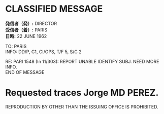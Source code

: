 # CLASSIFIED MESSAGE

**発信者（発）:** DIRECTOR  
**受信者（着）:** PARIS  
**日時:** 22 JUNE 1962  

TO: PARIS  
INFO: DD/P, C1, CI/OPS, T/F 5, S/C 2  

RE: PARI 1548 (In 11/303): REPORT UNABLE IDENTIFY SUBJ. NEED MORE INFO.  
END OF MESSAGE  

# Requested traces Jorge MD PEREZ.  

REPRODUCTION BY OTHER THAN THE ISSUING OFFICE IS PROHIBITED.